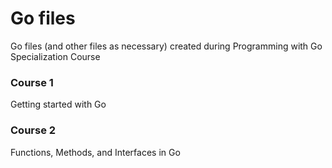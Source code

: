 # Go files
Go files (and other files as necessary) created during Programming with Go Specialization Course

### Course 1
Getting started with Go

### Course 2
Functions, Methods, and Interfaces in Go

